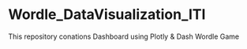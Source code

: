 # Wordle_DataVisualization_ITI
This repository conations Dashboard using Plotly &amp; Dash Wordle Game
